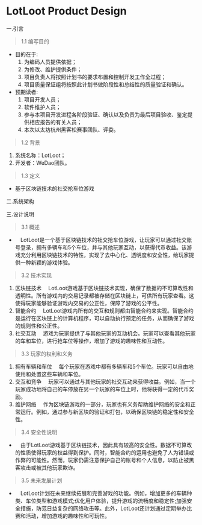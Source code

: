 # LotLoot Product Design
一.引言
>1.1 编写目的
- 目的在于:
  1. 为编码人员提供依据；
  1. 为修改、维护提供条件；
  1. 项目负责人将按照计划书的要求布置和控制开发工作全过程；
  1. 项目质量保证组将按照此计划书做阶段性和总结性的质量验证和确认。
- 预期读者:
  1. 项目开发人员；
  1. 软件维护人员；
  1. 参与本项目开发进程各阶段验证、确认以及负责为最后项目验收、鉴定提供相应报告的有关人员；
  1. 本次以太坊杭州黑客松赛事团队、评委。
>1.2 背景
  1. 系统名称：LotLoot；
  1. 开发者：WeDao团队。
>1.3 定义
  - 基于区块链技术的社交抢车位游戏

二.系统架构

三.设计说明
>3.1 概述
- &emsp;LotLoot是一个基于区块链技术的社交抢车位游戏，让玩家可以通过社交账号登录，拥有多辆车和5个车位，并与其他玩家互动，以获得代币收益。该游戏充分利用区块链技术的特性，实现了去中心化、透明度和安全性，给玩家提供一种新颖的游戏体验。
>3.2 技术实现
  1. 区块链技术
  &emsp;LotLoot游戏基于区块链技术实现，确保了数据的不可算改性和透明性。所有游戏内的交易记录都被存储在区块链上，可供所有玩家查看。这使得玩家能够验证游戏内交易的公正性，保障了游戏的公平性。
  1. 智能合约
  &emsp;LotLoot游戏内所有的交互和规则都由智能合约来实现。智能合约是运行在区块链上的计算机程序，可以自动执行预定的任务，从而确保了游戏的规则性和公正性。
  1. 社交互动
    &emsp;游戏为玩家提供了与其他玩家的互动机会。玩家可以查看其他玩家的车和车位，进行抢车位等操作，增加了游戏的趣味性和互动性。
>3.3 玩家的权利和义务
  1. 拥有车辆和车位
  &emsp;每个玩家在游戏中都有多辆车和5个车位。玩家可以自由地使用和处置这些车辆和车位。
  1. 交互和竞争
  &emsp;玩家可以通过与其他玩家的社交互动来获得收益。例如，当一个玩家成功地将自己的车停放在另一个玩家的车位上时，他将获得一定的代币奖励。
  1. 维护网络
  &emsp;作为区块链游戏的一部分，玩家也有义务帮助维护网络的安全和正常运行。例如，通过参与新区块的验证和打包，以确保区块链的稳定性和安全性。
>3.4 安全性说明
- &emsp;由于LotLoot游戏基于区块链技术，因此具有较高的安全性。数据不可算改的性质使得玩家的权益得到保护。同时，智能合约的运用也避免了人为错误或作弊的可能性。然而，玩家仍需注意保护自己的账号和个人信息，以防止被黑客攻击或被其他玩家欺诈。
>3.5 未来发展计划
- &emsp;LotLoot计划在未来继续拓展和完善游戏的功能。例如，增加更多的车辆种类、车位类型和游戏模式;优化用户体验，提升游戏的流畅度和稳定性;加强安全措施，防范日益复杂的网络攻击等。此外，LotLoot还计划通过定期举办比赛和活动，增加游戏的趣味性和可玩性。
